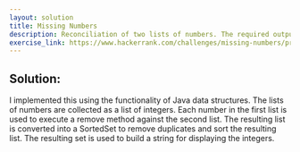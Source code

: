 ```yaml
---
layout: solution
title: Missing Numbers
description: Reconciliation of two lists of numbers. The required output is a sorted list of numbers missing from the first list that are in the second. Numbers may occur in each list multiple times and each must be considered as a unique occurrence and considered missing if there are not enough occurrences in the first list for all the occurrences in the second list. But the final output should only have one occurrence of each missing number.
exercise_link: https://www.hackerrank.com/challenges/missing-numbers/problem
---
```

## Solution:
I implemented this using the functionality of Java data structures.  The lists of numbers are collected as a list of integers. Each number in the first list is used to execute a remove method against the second list. The resulting list is converted into a SortedSet to remove duplicates and sort the resulting list. The resulting set is used to build a string for displaying the integers. 
